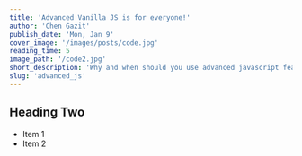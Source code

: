 ```yaml
---
title: 'Advanced Vanilla JS is for everyone!'
author: 'Chen Gazit'
publish_date: 'Mon, Jan 9'
cover_image: '/images/posts/code.jpg'
reading_time: 5
image_path: '/code2.jpg'
short_description: 'Why and when should you use advanced javascript features? Which new JS features you should know?'
slug: 'advanced_js'
---
```


## Heading Two

-   Item 1
-   Item 2
